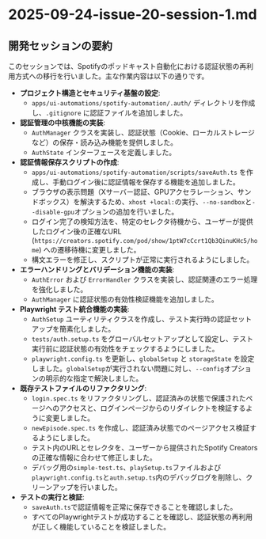 # 2025-09-24-issue-20-session-1.md

## 開発セッションの要約

このセッションでは、Spotifyのポッドキャスト自動化における認証状態の再利用方式への移行を行いました。主な作業内容は以下の通りです。

- **プロジェクト構造とセキュリティ基盤の設定**:
  - `apps/ui-automations/spotify-automation/.auth/` ディレクトリを作成し、`.gitignore` に認証ファイルを追加しました。
- **認証管理の中核機能の実装**:
  - `AuthManager` クラスを実装し、認証状態（Cookie、ローカルストレージなど）の保存・読み込み機能を提供しました。
  - `AuthState` インターフェースを定義しました。
- **認証情報保存スクリプトの作成**:
  - `apps/ui-automations/spotify-automation/scripts/saveAuth.ts` を作成し、手動ログイン後に認証情報を保存する機能を追加しました。
  - ブラウザの表示問題（Xサーバー認証、GPUアクセラレーション、サンドボックス）を解決するため、`xhost +local:`の実行、`--no-sandbox`と`--disable-gpu`オプションの追加を行いました。
  - ログイン完了の検知方法を、特定のセレクタ待機から、ユーザーが提供したログイン後の正確なURL (`https://creators.spotify.com/pod/show/1ptW7cCcrt1Qb3QinuKHc5/home`) への遷移待機に変更しました。
  - 構文エラーを修正し、スクリプトが正常に実行されるようにしました。
- **エラーハンドリングとバリデーション機能の実装**:
  - `AuthError` および `ErrorHandler` クラスを実装し、認証関連のエラー処理を強化しました。
  - `AuthManager` に認証状態の有効性検証機能を追加しました。
- **Playwright テスト統合機能の実装**:
  - `AuthSetup` ユーティリティクラスを作成し、テスト実行時の認証セットアップを簡素化しました。
  - `tests/auth.setup.ts` をグローバルセットアップとして設定し、テスト実行前に認証状態の有効性をチェックするようにしました。
  - `playwright.config.ts` を更新し、`globalSetup` と `storageState` を設定しました。`globalSetup`が実行されない問題に対し、`--config`オプションの明示的な指定で解決しました。
- **既存テストファイルのリファクタリング**:
  - `login.spec.ts` をリファクタリングし、認証済みの状態で保護されたページへのアクセスと、ログインページからのリダイレクトを検証するように変更しました。
  - `newEpisode.spec.ts` を作成し、認証済み状態でのページアクセス検証するようにしました。
  - テスト内のURLとセレクタを、ユーザーから提供されたSpotify Creatorsの正確な情報に合わせて修正しました。
  - デバッグ用の`simple-test.ts`、`playSetup.ts`ファイルおよび`playwright.config.ts`と`auth.setup.ts`内のデバッグログを削除し、クリーンアップを行いました。
- **テストの実行と検証**:
  - `saveAuth.ts`で認証情報を正常に保存できることを確認しました。
  - すべてのPlaywrightテストが成功することを確認し、認証状態の再利用が正しく機能していることを検証しました。
